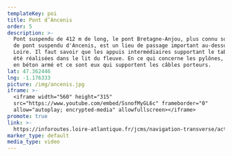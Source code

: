 ```yaml
---
templateKey: poi
title: Pont d’Ancenis
order: 5
description: >-
  Pont suspendu de 412 m de long, le pont Bretagne-Anjou, plus connu sous le nom
  de pont suspendu d'Ancenis, est un lieu de passage important au-dessus de la
  Loire. Il faut savoir que les appuis intermédiaires supportant le tablier ont
  été réalisées dans le lit du fleuve. En ce qui concerne les pylônes, ils sont
  en béton armé et ce sont eux qui supportent les câbles porteurs.
lat: 47.362446
lng: -1.176333
picture: /img/ancenis.jpg
iframe: >-
  <iframe width="560" height="315"
  src="https://www.youtube.com/embed/SsnofMyGL6c" frameborder="0"
  allow="autoplay; encrypted-media" allowfullscreen></iframe>
promote: true
link: >-
  https://inforoutes.loire-atlantique.fr/jcms/navigation-transverse/actualites/le-pont-d-ancenis-fr-p2_13236?portal=dev_5121&category=p1_6467
marker_type: default
media_type: video
---
```


